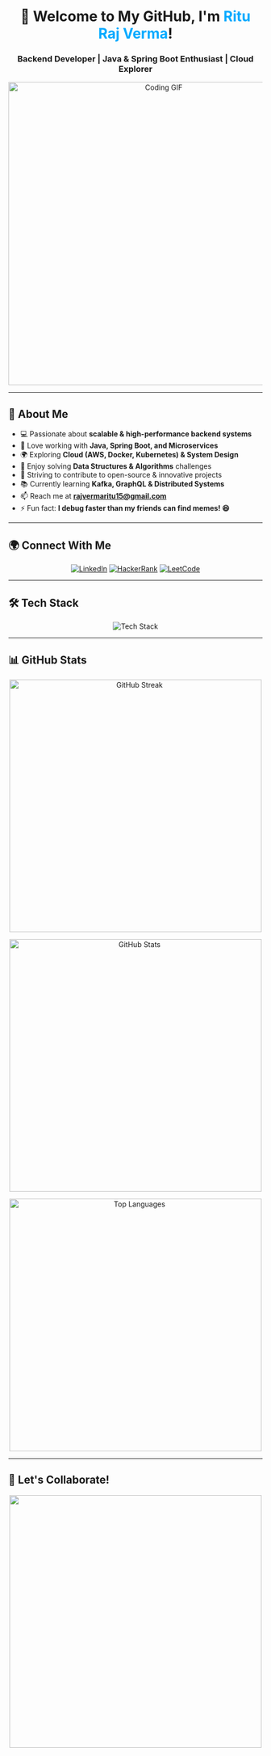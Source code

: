 <h1 align="center">🚀 Welcome to My GitHub, I'm <span style="color:#00aaff">Ritu Raj Verma</span>!</h1>
<h3 align="center">Backend Developer | Java & Spring Boot Enthusiast | Cloud Explorer</h3>

<p align="center">
  <img src="https://media.giphy.com/media/qgQUggAC3Pfv687qPC/giphy.gif" alt="Coding GIF" width="600"/>
</p>

---

## 🌟 About Me

- 💻 Passionate about **scalable & high-performance backend systems**
- 🚀 Love working with **Java, Spring Boot, and Microservices**
- 🌍 Exploring **Cloud (AWS, Docker, Kubernetes) & System Design**
- 🔬 Enjoy solving **Data Structures & Algorithms** challenges
- 🎯 Striving to contribute to open-source & innovative projects
- 📚 Currently learning **Kafka, GraphQL & Distributed Systems**
- 📫 Reach me at **rajvermaritu15@gmail.com**
- ⚡ Fun fact: **I debug faster than my friends can find memes! 😆**

---

## 🌍 Connect With Me
<p align="center">
<a href="https://linkedin.com/in/rituraj-verma" target="blank"><img src="https://img.shields.io/badge/LinkedIn-Connect-blue?style=for-the-badge&logo=linkedin" alt="LinkedIn"/></a>
<a href="https://www.hackerrank.com/rajvermaritu15" target="blank"><img src="https://img.shields.io/badge/HackerRank-ProblemSolver-brightgreen?style=for-the-badge&logo=hackerrank" alt="HackerRank"/></a>
<a href="https://leetcode.com/ritu_raj_verma/" target="blank"><img src="https://img.shields.io/badge/LeetCode-AlgorithmMaster-orange?style=for-the-badge&logo=leetcode" alt="LeetCode"/></a>
</p>

---

## 🛠️ Tech Stack
<p align="center">
  <img src="https://skillicons.dev/icons?i=java,spring,hibernate,maven,postgres,mysql,aws,docker,kubernetes,redis,git,github" alt="Tech Stack" />
</p>

---

## 📊 GitHub Stats
<p align="center">
  <img src="https://github-readme-streak-stats.herokuapp.com/?user=rituraj6&theme=github-dark-blue&hide_border=true" alt="GitHub Streak" width="500"/>
</p>

<p align="center">
  <img src="https://github-readme-stats.vercel.app/api?username=rituraj6&show_icons=true&theme=github_dark&hide_border=true" alt="GitHub Stats" width="500"/>
</p>

<p align="center">
  <img src="https://github-readme-stats.vercel.app/api/top-langs?username=rituraj6&show_icons=true&locale=en&layout=compact&theme=github_dark&hide_border=true" alt="Top Languages" width="500"/>
</p>

---

## 🚀 Let's Collaborate!
<p align="center">
  <img src="https://media.giphy.com/media/k0ijJhqrUP4T2EvmJ1/giphy.gif" width="500" />
</p>
